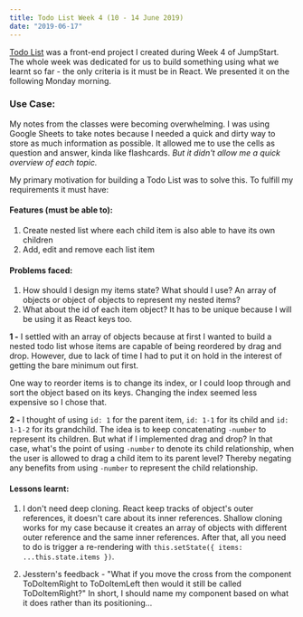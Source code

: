```yaml
---
title: Todo List Week 4 (10 - 14 June 2019)
date: "2019-06-17"
---
```


[Todo List](https://jumpstart-todo-list.netlify.com/) was a front-end project I created during Week 4 of JumpStart. The whole week was dedicated for us to build something using what we learnt so far - the only criteria is it must be in React. We presented it on the following Monday morning.

### Use Case:

My notes from the classes were becoming overwhelming. I was using Google Sheets to take notes because I needed a quick and dirty way to store as much information as possible. It allowed me to use the cells as question and answer, kinda like flashcards. _But it didn't allow me a quick overview of each topic._

<!-- ![My Google Sheets](./salty_egg.jpg) -->

My primary motivation for building a Todo List was to solve this. To fulfill my requirements it must have:

#### Features (must be able to):

1. Create nested list where each child item is also able to have its own children
2. Add, edit and remove each list item

<!-- **Good to have:**
1. Drag and drop to allow user to reorder it -->

#### Problems faced:

1. How should I design my items state? What should I use? An array of objects or object of objects to represent my nested items?
2. What about the id of each item object? It has to be unique because I will be using it as React keys too.

**1 -** I settled with an array of objects because at first I wanted to build a nested todo list whose items are capable of being reordered by drag and drop. However, due to lack of time I had to put it on hold in the interest of getting the bare minimum out first.

One way to reorder items is to change its index, or I could loop through and sort the object based on its keys. Changing the index seemed less expensive so I chose that.

**2 -** I thought of using `id: 1` for the parent item, `id: 1-1` for its child and `id: 1-1-2` for its grandchild. The idea is to keep concatenating `-number` to represent its children. But what if I implemented drag and drop? In that case, what's the point of using `-number` to denote its child relationship, when the user is allowed to drag a child item to its parent level? Thereby negating any benefits from using `-number` to represent the child relationship.

#### Lessons learnt:

<!-- Deep cloning is for -->

1. I don't need deep cloning. React keep tracks of object's outer references, it doesn't care about its inner references. Shallow cloning works for my case because it creates an array of objects with different outer reference and the same inner references. After that, all you need to do is trigger a re-rendering with `this.setState({ items: ...this.state.items })`.

2) Jesstern's feedback - "What if you move the cross from the component ToDoItemRight to ToDoItemLeft then would it still be called ToDoItemRight?" In short, I should name my component based on what it does rather than its positioning...
